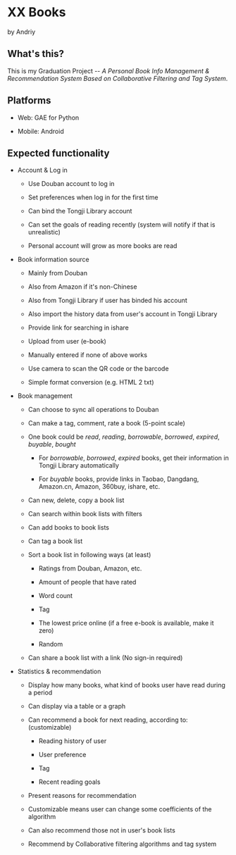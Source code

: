 XX Books
===============

by Andriy


## What's this?

This is my Graduation Project -- *A Personal Book Info Management & Recommendation System Based on Collaborative Filtering and Tag System*.


## Platforms

* Web: GAE for Python

* Mobile: Android


## Expected functionality

* Account & Log in

	- Use Douban account to log in

	- Set preferences when log in for the first time

	- Can bind the Tongji Library account

	- Can set the goals of reading recently (system will notify if that is unrealistic)

    - Personal account will grow as more books are read

* Book information source

	- Mainly from Douban

	- Also from Amazon if it's non-Chinese

	- Also from Tongji Library if user has binded his account

	- Also import the history data from user's account in Tongji Library

	- Provide link for searching in ishare

	- Upload from user (e-book)

	- Manually entered if none of above works

    - Use camera to scan the QR code or the barcode

	- Simple format conversion (e.g. HTML 2 txt)

* Book management

	- Can choose to sync all operations to Douban

	- Can make a tag, comment, rate a book (5-point scale)

	- One book could be *read*, *reading*, *borrowable*, *borrowed*, *expired*, *buyable*, *bought*
		
		+ For *borrowable*, *borrowed*, *expired* books, get their information in Tongji Library automatically

		+ For *buyable* books, provide links in Taobao, Dangdang, Amazon.cn, Amazon, 360buy, ishare, etc.

	- Can new, delete, copy a book list

	- Can search within book lists with filters

	- Can add books to book lists

	- Can tag a book list

	- Sort a book list in following ways (at least)

		+ Ratings from Douban, Amazon, etc.

		+ Amount of people that have rated

		+ Word count

		+ Tag

		+ The lowest price online (if a free e-book is available, make it zero)

		+ Random

	- Can share a book list with a link (No sign-in required)

* Statistics & recommendation

	- Display how many books, what kind of books user have read during a period

	- Can display via a table or a graph

	- Can recommend a book for next reading, according to: (customizable)

		+ Reading history of user

		+ User preference

		+ Tag

		+ Recent reading goals

	- Present reasons for recommendation

	- Customizable means user can change some coefficients of the algorithm

	- Can also recommend those not in user's book lists

	- Recommend by Collaborative filtering algorithms and tag system
